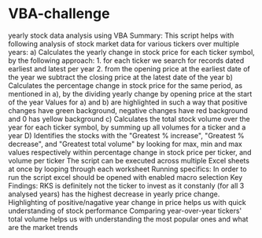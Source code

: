 # VBA-challenge
yearly stock data analysis using VBA
Summary:
This script helps with following analysis of stock market data for various tickers over multiple years:
a) Calculates the yearly change in stock price for each ticker symbol, by the following approach: 
	 1. for each ticker we search for records dated earliest and latest per year 
  2. from the opening price at the earliest date of the year we subtract the closing price at the latest date of the year
 b) Calculates the percentage change in stock price for the same period, as mentioned in a), by the dividing yearly change by opening price at the start of the year
Values for a) and b) are highlighted in such a way that positive changes have green background, negative changes have red background and 0 has yellow background
 с) Calculates the total stock volume over the year for each ticker symbol, by summing up all volumes for a ticker and a year
 D) Identifies the stocks with the "Greatest % increase", "Greatest % decrease", and "Greatest total volume" by looking for max, min and max values respectively within percentage change in stock price per ticker, and volume per ticker
The script can be executed across multiple Excel sheets at once by looping through each worksheet
Running specifics:
In order to run the script excel should be opened with enabled macro selection
Key Findings:
RKS is definitely not the ticker to invest as it constanly (for all 3 analysed years) has the highest decrease in yearly price change. Highlighting of positive/nagative year change in price helps us with quick understanding of stock performance
Comparing year-over-year tickers' total volume helps us with understanding the most popular ones and what are the market trends
